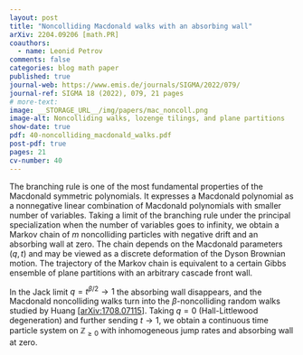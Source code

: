 ```yaml
---
layout: post
title: "Noncolliding Macdonald walks with an absorbing wall"
arXiv: 2204.09206 [math.PR]
coauthors:
  - name: Leonid Petrov
comments: false
categories: blog math paper
published: true
journal-web: https://www.emis.de/journals/SIGMA/2022/079/
journal-ref: SIGMA 18 (2022), 079, 21 pages
# more-text:
image: __STORAGE_URL__/img/papers/mac_noncoll.png
image-alt: Noncolliding walks, lozenge tilings, and plane partitions
show-date: true
pdf: 40-noncolliding_macdonald_walks.pdf
post-pdf: true
pages: 21
cv-number: 40
---
```


The branching rule is one of the most fundamental properties of the Macdonald symmetric polynomials. It expresses a Macdonald polynomial as a nonnegative linear combination of Macdonald polynomials with smaller number of variables. Taking a limit of the branching rule under the principal specialization when the number of variables goes to infinity, we obtain a Markov chain of $m$ noncolliding particles with negative drift and an absorbing wall at zero. The chain depends on the Macdonald parameters $(q,t)$ and may be viewed as a discrete deformation of the Dyson Brownian motion. The trajectory of the Markov chain is equivalent to a certain Gibbs ensemble of plane partitions with an arbitrary cascade front wall.

In the Jack limit $q=t^{\beta/2}\to1$ the absorbing wall disappears, and the Macdonald noncolliding walks turn into the $\beta$-noncolliding random walks studied by Huang [[arXiv:1708.07115](https://arxiv.org/abs/1708.07115)]. Taking $q=0$ (Hall-Littlewood degeneration) and further sending $t\to 1$, we obtain a continuous time particle system on $\mathbb{Z}_{\ge0}$ with inhomogeneous jump rates and absorbing wall at zero.

